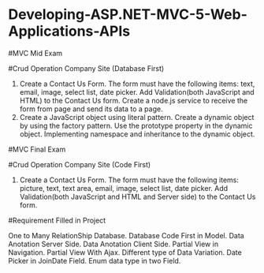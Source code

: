 # Developing-ASP.NET-MVC-5-Web-Applications-APIs

#MVC Mid Exam

#Crud Operation Company Site (Database First)
1. Create a Contact Us Form. The form must have the following items: text, email, image, select list, date picker. Add Validation(both JavaScript and HTML) to the Contact Us form.
Create a node.js service to receive the form from page and send its data to a page.
2. Create a JavaScript object using literal pattern. Create a dynamic object by using the factory pattern. Use the prototype property in the dynamic object. Implementing namespace and inheritance to the dynamic object.


#MVC Final Exam

#Crud Operation Company Site (Code First)
1. Create a Contact Us Form. The form must have the following items: picture, text, text area, email, image, select list, date picker. Add Validation(both JavaScript and HTML and Server side) to the Contact Us form.

#Requirement Filled in Project

One to Many RelationShip Database.
Database Code First in Model.
Data Anotation Server Side.
Data Anotation Client Side.
Partial View in Navigation.
Partial View With Ajax.
Different type of Data Variation.
Date Picker in JoinDate Field.
Enum data type in two Field.

